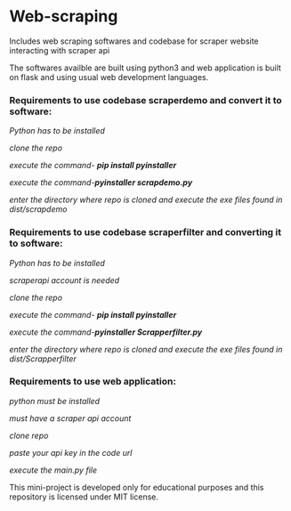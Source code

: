 # Web-scraping
Includes web scraping softwares and codebase for scraper website interacting with scraper api

The softwares availble are built using python3 and web application is built on flask and using usual web development languages.

### Requirements to use codebase scraperdemo and convert it to software:

*Python has to be installed*

*clone the repo*

*execute the command- **pip install pyinstaller***

*execute the command-**pyinstaller scrapdemo.py***

*enter the directory where repo is cloned and execute the exe files found in dist/scrapdemo*

### Requirements to use codebase scraperfilter and converting it to software:

*Python  has to be installed*

*scraperapi account is needed*

*clone the repo*

*execute the command- **pip install pyinstaller***

*execute the command-**pyinstaller Scrapperfilter.py***

*enter the directory where repo is cloned and execute the exe files found in dist/Scrapperfilter*

### Requirements to use web application:

*python must be installed*

*must have a scraper api account*

*clone repo*

*paste your api key in the code url*

*execute the main.py file*


This mini-project is developed only for educational purposes and this repository is licensed under MIT license.
